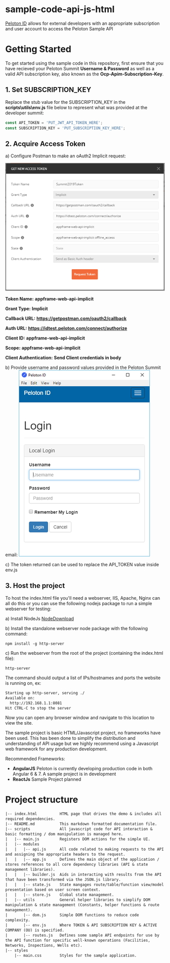 # sample-code-api-js-html

[Peloton ID](https://idtest.peloton.com) allows for external developers with an appropriate subscription and user account to access the Peloton Sample API

# Getting Started
To get started using the sample code in this repository, first ensure that you have recieved your Peloton Summit **Username & Password** as well as a valid 
API subscription key, also known as the **Ocp-Apim-Subscription-Key**.

## 1. Set SUBSCRIPTION_KEY
Replace the stub value for  the SUBSCRIPTION_KEY in the **scripts\utils\env.js** file below to represent what was provided at the developer summit:
```javascript
const API_TOKEN = 'PUT_JWT_API_TOKEN_HERE';
const SUBSCRIPTION_KEY = 'PUT_SUBSCRIPTION_KEY_HERE';
```

## 2. Acquire Access Token
a) Configure Postman to make an oAuth2 Implicit request:

![Alt text](postman_config/oAuth2_ImplicitSetup.png?raw=true "Setup Oauth2 Implicit mode in Postman")

**Token Name:** __appframe-web-api-implicit__

**Grant Type:** __Implicit__

**Callback URL:** __https://getpostman.com/oauth2/callback__

**Auth URL:** __https://idtest.peloton.com/connect/authorize__

**Client ID:** __appframe-web-api-implicit__

**Scope:** __appframe-web-api-implicit__

**Client Authentication:** __Send Client credentials in body__

b) Provide username and password values provided in the Peloton Summit email:
![Alt text](postman_config/oAuth2_ImplicitLogin.png?raw=true "Complete oAuth challenge using credentials from Peloton Developer Summit Email")

c) The token returned can be used to replace the API_TOKEN value inside env.js

## 3. Host the project
To host the index.html file you'll need a webserver, IIS, Apache, Nginx can all do this or you can use the following nodejs package to run a simple webserver for testing:

a) Install NodeJs [NodeDownload](https://nodejs.org/en/download/)

b) Install the standalone webserver node package with the following command:
```
npm install -g http-server 
```

c) Run the webserver from the root of the project (containing the index.html file):
```
http-server
```
The command should output a list of IPs/hostnames and ports the website is running on, ex:
```
Starting up http-server, serving ./
Available on:
  http://192.168.1.1:8081  
Hit CTRL-C to stop the server
```
Now you can open any browser window and navigate to this location to view the site.

The sample project is basic HTML/Javascript project, no frameworks have been used. This has been done to simplify the distribution and understanding of API usage but we highly recommend using a Javascript web framework for any production development. 

Recommended Frameworks:
- **AngularJS**    Peloton is currently developing production code in both Angular 6 & 7. A sample project is in development
- **ReactJs**       Sample Project planned

# Project structure
```
|-- index.html          HTML page that drives the demo & includes all required dependencies.
|-- README.md           This markdown formatted documentation file.
|-- scripts             All javascript code for API interaction & basic formatting / dom manipulation is managed here.
|   |-- main.js         Registers DOM actions for the simple UI.
|   |-- modules
|   |   |-- api.js      All code related to making requests to the API and assigning the appropriate headers to the request.
|   |   |-- app.js      Defines the main object of the application / stores references to all core dependency libraries (API & state management libraries).
|   |   |-- builder.js  Aids in interacting with results from the API that have been transformed via the JSON.js library.
|   |   |-- state.js    State mangages route/table/function view/model presentation based on user screen context.
|   |   |-- store.js    Global state management.
|   |-- utils           General helper libraries to simplify DOM manipulation & state management (Constants, helper functions & route management).
|       |-- dom.js      Simple DOM functions to reduce code complexity.
|       |-- env.js      Where TOKEN & API SUBSCRIPTION KEY & ACTIVE COMPANY (OU) is specified.
|       |-- routes.js   Defines some sample API endpoints for use by the API function for specific well-known operations (Facilities, Networks, Inspections, Wells etc).
|-- styles
    |-- main.css        Styles for the sample application.
```
